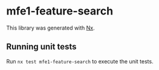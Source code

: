 # mfe1-feature-search

This library was generated with [Nx](https://nx.dev).

## Running unit tests

Run `nx test mfe1-feature-search` to execute the unit tests.
